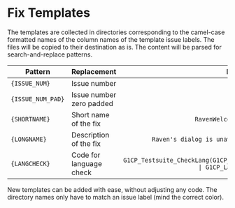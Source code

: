 # Fix Templates

The templates are collected in directories corresponding to the camel-case formatted names of the column names of the template issue labels. The files will be copied to their destination as is. The content will be parsed for search-and-replace patterns.

| Pattern           | Replacement              |                                                   Example |
|-------------------|--------------------------|----------------------------------------------------------:|
| `{ISSUE_NUM}`     | Issue number             |                                                      `16` |
| `{ISSUE_NUM_PAD}` | Issue number zero padded |                                                    `0016` |
| `{SHORTNAME}`     | Short name of the fix    |                                       `RavenWelcomDialog` |
| `{LONGNAME}`      | Description of the fix   |                           `Raven's dialog is unavailable` |
| `{LANGCHECK}`     | Code for language check  | `G1CP_Testsuite_CheckLang(G1CP_Lang_DE \| G1CP_Lang_EN);` |

New templates can be added with ease, without adjusting any code. The directory names only have to match an issue label (mind the correct color).
